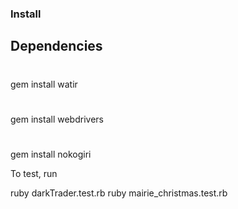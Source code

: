 ### Install

## Dependencies
#
gem install watir
#
gem install webdrivers
#
gem install nokogiri


To test, run

ruby darkTrader.test.rb
ruby mairie_christmas.test.rb
